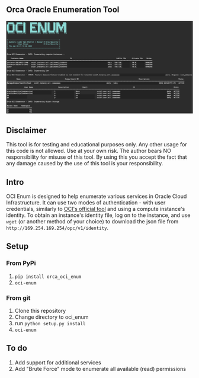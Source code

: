 
## Orca Oracle Enumeration Tool ##
![oci-enum](oci-enum.jpg)


## Disclaimer ##

This tool is for testing and educational purposes only.
Any other usage for this code is not allowed. Use at your own risk.
The author bears NO responsibility for misuse of this tool.
By using this you accept the fact that any damage caused by the use of this tool is your responsibility.

## Intro ##
OCI Enum is designed to help enumerate various services in Oracle Cloud Infrastructure.
It can use two modes of authentication - with user credentials, similarly to [OCI's official tool](https://docs.oracle.com/en-us/iaas/Content/API/Concepts/cliconcepts.htm) and using a compute instance's identity.
To obtain an instance's identity file, log on to the instance, and use `wget` (or another method of your choice) to download the json file from `http://169.254.169.254/opc/v1/identity`.


## Setup ##

### From PyPi ###
1. `pip install orca_oci_enum`
2. `oci-enum`

### From git
1. Clone this repository
2. Change directory to oci_enum
3. run `python setup.py install`
4. `oci-enum`

## To do ##
1. Add support for additional services
2. Add "Brute Force" mode to enumerate all available (read) permissions
